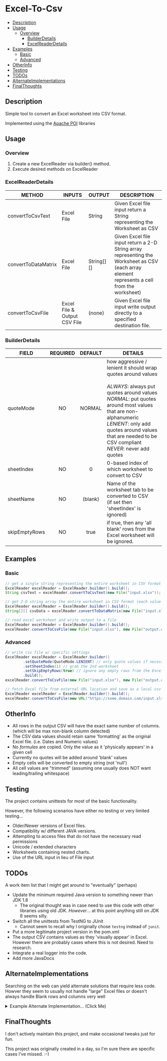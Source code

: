 # Excel-To-Csv
- [Description](#Description)
- [Usage](#Usage)
  * [Overview](#Overview)
    + [BuilderDetails](#BuilderDetails)
    + [ExcelReaderDetails](#ExcelReaderDetails)
- [Examples](#Examples)
  * [Basic](#Basic)
  * [Advanced](#Advanced)
- [OtherInfo](#OtherInfo)
- [Testing](#Testing)
- [TODOs](#TODOs)
- [AlternateImplementations](#AlternateImplementations)
- [FinalThoughts](#FinalThoughts)


## Description
Simple tool to convert an Excel worksheet into CSV format.

Implemented using the [Apache POI](https://poi.apache.org/) libraries


## Usage
### Overview
1. Create a new ExcelReader via builder() method.
2. Execute desired methods on ExcelReader

### ExcelReaderDetails
| METHOD              | INPUTS                       | OUTPUT     | DESCRIPTION                                                                                                                                      |
|---------------------|------------------------------|------------|--------------------------------------------------------------------------------------------------------------------------------------------------|
| convertToCsvText    | Excel File                   | String     | Given Excel file input return a String representing the Worksheet as CSV                                                                         |
| convertToDataMatrix | Excel File                   | String[][] | Given Excel file input return a 2-D String array representing the Worksheet as CSV<br> (each array element represents a cell from the worksheet) |
| convertToCsvFile    | Excel File & Output CSV File | (none)     | Given Excel file input write output directly to a specified destination file.  

### BuilderDetails
| FIELD         | REQUIRED | DEFAULT | DETAILS                                                                                                                                                                                                                                                                                         |
|---------------|:--------:|:-------:|-------------------------------------------------------------------------------------------------------------------------------------------------------------------------------------------------------------------------------------------------------------------------------------------------|
| quoteMode     | NO       | NORMAL  | how aggressive / lenient it should wrap quotes around values<br><br>*ALWAYS*: always put quotes around values<br>*NORMAL*: put quotes around most values that are non-alphanumeric<br>*LENIENT*: only add quotes around values that are needed to be CSV compliant<br>*NEVER*: never add quotes |
| sheetIndex    | NO       | 0       | 0-based index of which worksheet to convert to CSV                                                                                                                                                                                                                                              |
| sheetName     | NO       | (blank) | Name of the worksheet tab to be converted to CSV<br> (if set then 'sheetIndex' is ignored)                                                                                                                                                                                                      |
| skipEmptyRows | NO       | true    | if true, then any 'all blank' rows from the Excel worksheet will be ignored.                                                                                                                                                                                                                    |

## Examples
### Basic
```java
// get a single string representing the entire worksheet in CSV format
ExcelReader excelReader = ExcelReader.builder().build();
String csvText = excelReader.convertToCsvText(new File("input.xlsx"));
```
```java
// get 2-D string array the entire worksheet in CSV format (each value represents a 'cell')
ExcelReader excelReader = ExcelReader.builder().build();
String[][] csvData = excelReader.convertToDataMatrix(new File("input.xlsx"));
```
```java
// read excel worksheet and write output to a file
ExcelReader excelReader = ExcelReader.builder().build();
excelReader.convertToCsvFile(new File("input.xlsx"), new File("output.csv"));
```

### Advanced
```java
// write csv file w/ specific settings
ExcelReader excelReader = ExcelReader.builder()
        .setQuoteMode(QuoteMode.LENIENT) // only quote values if necessary
        .setSheetIndex(1) // grab the 2nd worksheet
        .setSkipEmptyRows(true) // ignore any empty rows from the Excel worksheet
        .build();
excelReader.convertToCsvFile(new File("input.xlsx"), new File("output.csv"));
```
```java
// fetch Excel file from external URL location and save as a local csv file.
ExcelReader excelReader = ExcelReader.builder().build();
excelReader.convertToCsvFile(new URL("https://some.domain.com/input.xlsx"), new File("output.csv"));
```

## OtherInfo
* All rows in the output CSV will have the exact same number of columns. (which will be max non-blank column detected)
* The CSV data values should retain same 'formatting' as the original Excel file. (i.e. Dates and Numeric values)
* No _formulas_ are copied.  Only the value as it 'physically appears' in a given cell
* Currently no quotes will be added around 'blank' values 
* Empty cells will be converted to empty string (not 'null')
* All cell values are "trimmed" (assuming one usually does NOT want leading/trailing whitespace)

## Testing
The project contains unittests for most of the basic functionality.

However, the following scenarios have either no testing or very limited testing...
* Older/Newer versions of Excel files.
* Compatibility w/ different JAVA versions.
* Attempting to access files that do not have the necessary read permissions
* Unicode / extended characters
* Worksheets containing nested charts.
* Use of the URL input in lieu of File input

## TODOs
A work item list that I might get around to "eventually" (perhaps)
* Update the minimum required Java version to something newer than JDK 1.8
  * The original thought was in case need to use this code with other libraries using old JDK.  _However_... at this point anything still on JDK 8 seems silly.
* Switch all the unittests from TestNG to JUnit
  * Cannot seem to recall why I originally chose `testng` instead of `junit`.
* Put a more legitimate project version in the pom.xml
* The output CSV contains values as they 'visually appear' in Excel.  However there are probably cases where this is not desired.  Need to research.
* Integrate a real logger into the code.
* Add more JavaDocs


## AlternateImplementations

Searching on the web can yield alternate solutions that require less code.  Howver they seem to usually not handle "large" Excel files or doesn't always handle Blank rows and columns very well

<details>
  <summary>Example Alternate Implementation... (Click Me)</summary>

From a [StackOverflow Post](https://stackoverflow.com/questions/40283179/how-to-convert-xlsx-file-to-csv), [OrangeDog](https://stackoverflow.com/users/476716/orangedog) points out there is an easier way to get CSV text, which would look something ike this:
```java
XSSFWorkbook input = new XSSFWorkbook(new File("input.xlsx"));
try (CSVPrinter output = new CSVPrinter(new FileWriter("output.csv"), CSVFormat.DEFAULT);) {
    String tsv = new XSSFExcelExtractor(input).getText();
    BufferedReader reader = new BufferedReader(new StringReader(tsv));
    reader.lines().map(line -> line.split("\t")).forEach(k -> {
        try { output.printRecord(Arrays.asList(k)); } catch (IOException e) { /* ignore */ }
    });
}
```
This appears to work with a lot less code.  _**BUT**_... it seems to expose a few limitations with the POI functionality.

Namely:
* empty cells could cause data to seemingly 'shift' to a different column
  * i.e. if no value in Column A, but is a value in Column B, then the Column B value will show up as the first value in the row.
* Bigger Excel files (>1MB ?) will throw an exception with message: _"The text would exceed the max allowed overall size of extracted text"_
* It will give data from all sheets (even if you only want one)
* The output csv text might not have the cells quoted the way you want (subjective)
</details>

## FinalThoughts
I don't actively maintain this project, and make occasional tweaks just for fun.

This project was originally created in a day, so I'm sure there are specific cases I've missed.  :-) 
